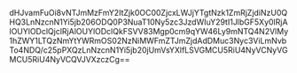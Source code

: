 dHJvamFuOi8vNTJmMzFmY2ItZjk0OC00ZjcxLWJjYTgtNzk1ZmRjZjdiNzU0QHQ3LnNzcnN1Yi5jb206ODQ0P3NuaT10Ny5zc3JzdWIuY29tI1JlbGF5Xy0lRjAlOUYlODclQjclRjAlOUYlODclQkFSVV83Mgp0cm9qYW46Ly9mNTQ4N2VlMy1hZWY1LTQzNmYtYWRmOS02NzNiMWFmZTJmZjdAdDMuc3Nyc3ViLmNvbTo4NDQ/c25pPXQzLnNzcnN1Yi5jb20jUmVsYXlfLSVGMCU5RiU4NyVCNyVGMCU5RiU4NyVCQVJVXzczCg==